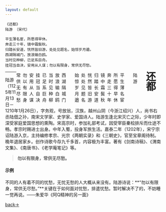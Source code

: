 ```yaml
---
layout: default
---
```


```
《还都》
陆游 〔宋代〕

平生薄名宦，所愿得早休。
奔走三十年，镜中霜鬓秋。
归踏长安道，恍然皆旧游，处处见题名，始惊岁月遒。
西湖隔城门，放浪输白鸥。
当时见种柳，已足系巨舟。
挂冠当自决，安用从人谋；勿以有限身，常供无尽愁。
```

<style>  
#poem div{  
width:1.5em; float:right;  
}  
</style>  

<div id="poem">  
<div style="font-size:xx-large;font-weight:bold;line-height:1em;">还都</div>    
<div>　</div>    
<div>陆游　</div>    
<div>　</div>    
<div>平生薄名宦　</div>    
<div>所愿得早休　</div>    
<div>奔走三十年　</div>    
<div>镜中霜鬓秋　</div>    
<div>归踏长安道　</div>    
<div>恍然皆旧游　</div>    
<div>处处见题名　</div>    
<div>始惊岁月遒　</div>    
<div>　</div>     
<div>西湖隔城门　</div>    
<div>放浪输白鸥　</div>    
<div>当时见种柳　</div>    
<div>已足系巨舟　</div>    
<div>挂冠当自决　</div>    
<div>安用从人谋　</div>    
<div>勿以有限身　</div>    
<div>常供无尽愁　</div>     
</div>  

---

陆游（1125年11月13日－1210年1月26日），字务观，号放翁，汉族，越州山阴（今浙江绍兴）人，尚书右丞陆佃之孙，南宋文学家、史学家、爱国诗人。陆游生逢北宋灭亡之际，少年时即深受家庭爱国思想的熏陶。宋高宗时，参加礼部考试，因受宰臣秦桧排斥而仕途不畅。孝宗时赐进士出身。中年入蜀，投身军旅生活。嘉泰二年（1202年），宋宁宗诏陆游入京，主持编修孝宗、光宗《两朝实录》和《三朝史》，官至宝章阁待制。晚年退居家乡。创作诗歌今存九千多首，内容极为丰富。著有《剑南诗稿》、《渭南文集》、《南唐书》、《老学庵笔记》等。

> **勿以有限身，常供无尽愁。**

#### 示例

不同的人有着不同的忧愁，无忧无愁的人大概从来没有。陆游诗说：**“勿以有限身，常供无尽愁。”**关键在于如何面对忧愁，排遣忧愁。暂时解决不了的，不妨睡一觉再说。——朱爱华《阿Q精神的另一面》



[back→](https://xiangblq.github.io/wenzhai/pages/shiwen/shici/shici.html)

